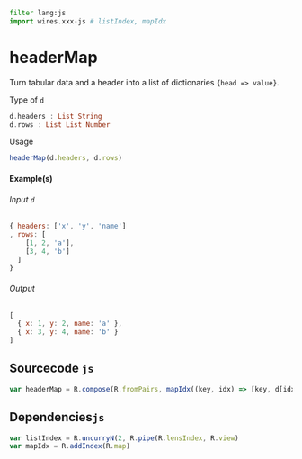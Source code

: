 ```py
filter lang:js
import wires.xxx-js # listIndex, mapIdx
```

# headerMap

Turn tabular data and a header into a list of dictionaries `{head => value}`.

Type of `d`

```purescript
d.headers : List String
d.rows : List List Number
```

Usage

```js
headerMap(d.headers, d.rows)
```

#### Example(s)
###### Input `d`

```js
{ headers: ['x', 'y', 'name']
, rows: [
    [1, 2, 'a'],
    [3, 4, 'b']
  ]
}
```

###### Output

```js
[
  { x: 1, y: 2, name: 'a' },
  { x: 3, y: 4, name: 'b' }
]
```

## Sourcecode `js`


```js
var headerMap = R.compose(R.fromPairs, mapIdx((key, idx) => [key, d[idx]]))
```

## Dependencies`js`

```js
var listIndex = R.uncurryN(2, R.pipe(R.lensIndex, R.view)
var mapIdx = R.addIndex(R.map)
```
